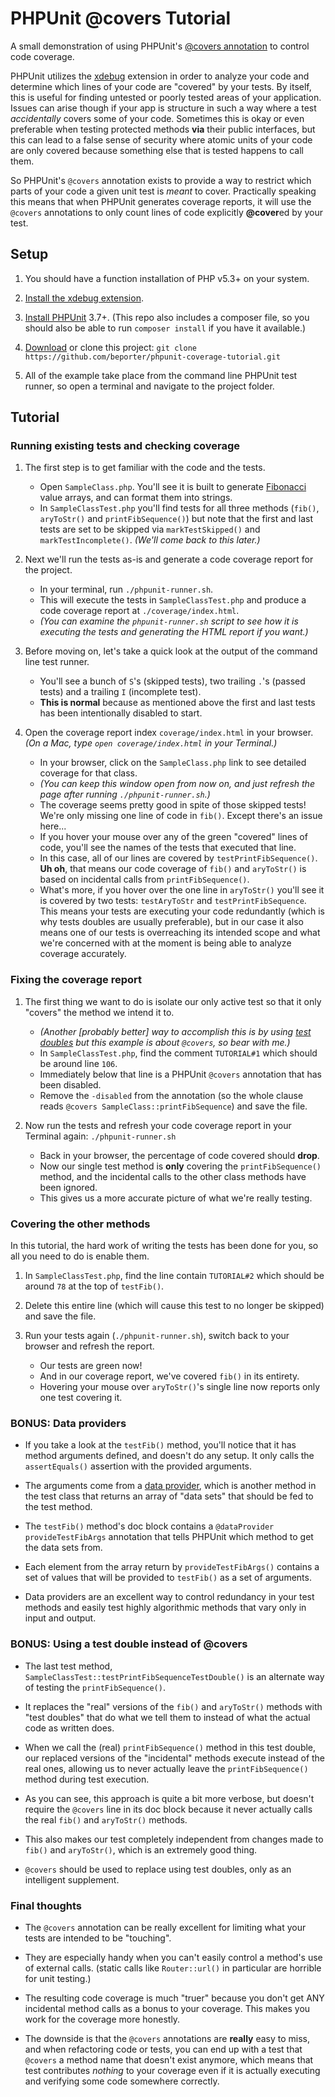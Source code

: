 # PHPUnit @covers Tutorial

A small demonstration of using PHPUnit's [@covers annotation](http://phpunit.de/manual/current/en/appendixes.annotations.html#appendixes.annotations.covers) to control code coverage.

PHPUnit utilizes the [xdebug](http://xdebug.org/) extension in order to analyze your code and determine which lines of your code are "covered" by your tests. By itself, this is useful for finding untested or poorly tested areas of your application. Issues can arise though if your app is structure in such a way where a test _accidentally_ covers some of your code. Sometimes this is okay or even preferable when testing protected methods **via** their public interfaces, but this can lead to a false sense of security where atomic units of your code are only covered because something else that is tested happens to call them.

So PHPUnit's `@covers` annotation exists to provide a way to restrict which parts of your code a given unit test is _meant_ to cover. Practically speaking this means that when PHPUnit generates coverage reports, it will use the `@covers` annotations to only count lines of code explicitly **@cover**ed by your test.


## Setup

1. You should have a function installation of PHP v5.3+ on your system.

1. [Install the xdebug extension](http://xdebug.org/docs/install).

1. [Install PHPUnit](http://phpunit.de/manual/3.8/en/installation.html) 3.7+. (This repo also includes a composer file, so you should also be able to run `composer install` if you have it available.)

1. [Download](https://github.com/beporter/phpunit-coverage-tutorial/archive/master.zip) or clone this project: `git clone https://github.com/beporter/phpunit-coverage-tutorial.git`

1. All of the example take place from the command line PHPUnit test runner, so open a terminal and navigate to the project folder.


## Tutorial

### Running existing tests and checking coverage

1. The first step is to get familiar with the code and the tests.
	* Open `SampleClass.php`. You'll see it is built to generate [Fibonacci](http://en.wikipedia.org/wiki/Fibonacci_number) value arrays, and can format them into strings. 
	* In `SampleClassTest.php` you'll find tests for all three methods (`fib()`, `aryToStr()` and `printFibSequence()`) but note that the first and last tests are set to be skipped via `markTestSkipped()` and `markTestIncomplete()`. _(We'll come back to this later.)_

1. Next we'll run the tests as-is and generate a code coverage report for the project.
	* In your terminal, run `./phpunit-runner.sh`.
	* This will execute the tests in `SampleClassTest.php` and produce a code coverage report at `./coverage/index.html`.
	* _(You can examine the `phpunit-runner.sh` script to see how it is executing the tests and generating the HTML report if you want.)_

1. Before moving on, let's take a quick look at the output of the command line test runner.
	* You'll see a bunch of `S`'s (skipped tests), two trailing `.`'s (passed tests) and a trailing `I` (incomplete test).
	* **This is normal** because as mentioned above the first and last tests has been intentionally disabled to start.

1. Open the coverage report index `coverage/index.html` in your browser. _(On a Mac, type `open coverage/index.html` in your Terminal.)_
	* In your browser, click on the `SampleClass.php` link to see detailed coverage for that class.
	* _(You can keep this window open from now on, and just refresh the page after running `./phpunit-runner.sh`.)_
	* The coverage seems pretty good in spite of those skipped tests! We're only missing one line of code in `fib()`. Except there's an issue here...
	* If you hover your mouse over any of the green "covered" lines of code, you'll see the names of the tests that executed that line.
	* In this case, all of our lines are covered by `testPrintFibSequence()`. **Uh oh**, that means our code coverage of `fib()` and `aryToStr()` is based on incidental calls from `printFibSequence()`.
	* What's more, if you hover over the one line in `aryToStr()` you'll see it is covered by two tests: `testAryToStr` and `testPrintFibSequence`. This means your tests are executing your code redundantly (which is why tests doubles are usually preferable), but in our case it also means one of our tests is overreaching its intended scope and what we're concerned with at the moment is being able to analyze coverage accurately.

### Fixing the coverage report

1. The first thing we want to do is isolate our only active test so that it only "covers" the method we intend it to.
	* _(Another [probably better] way to accomplish this is by using [test doubles](http://phpunit.de/manual/3.7/en/test-doubles.html) but this example is about `@covers`, so bear with me.)_
	* In `SampleClassTest.php`, find the comment `TUTORIAL#1` which should be around line `106`.
	* Immediately below that line is a PHPUnit `@covers` annotation that has been disabled.
	* Remove the `-disabled` from the annotation (so the whole clause reads `@covers SampleClass::printFibSequence`) and save the file.

1. Now run the tests and refresh your code coverage report in your Terminal again: `./phpunit-runner.sh`
	* Back in your browser, the percentage of code covered should **drop**.
	* Now our single test method is **only** covering the `printFibSequence()` method, and the incidental calls to the other class methods have been ignored.
	* This gives us a more accurate picture of what we're really testing.

### Covering the other methods

In this tutorial, the hard work of writing the tests has been done for you, so all you need to do is enable them.

 1. In `SampleClassTest.php`, find the line contain `TUTORIAL#2` which should be around `78` at the top of `testFib()`.

1. Delete this entire line (which will cause this test to no longer be skipped) and save the file.

1. Run your tests again (`./phpunit-runner.sh`), switch back to your browser and refresh the report.
	* Our tests are green now!
	* And in our coverage report, we've covered `fib()` in its entirety.
	* Hovering your mouse over `aryToStr()`'s single line now reports only one test covering it.

### BONUS: Data providers

* If you take a look at the `testFib()` method, you'll notice that it has method arguments defined, and doesn't do any setup. It only calls the `assertEquals()` assertion with the provided arguments.

* The arguments come from a [data provider](), which is another method in the test class that returns an array of "data sets" that should be fed to the test method.

* The `testFib()` method's doc block contains a `@dataProvider provideTestFibArgs` annotation that tells PHPUnit which method to get the data sets from.

* Each element from the array return by `provideTestFibArgs()` contains a set of values that will be provided to `testFib()` as a set of arguments.

* Data providers are an excellent way to control redundancy in your test methods and easily test highly algorithmic methods that vary only in input and output.

### BONUS: Using a test double instead of @covers

* The last test method, `SampleClassTest::testPrintFibSequenceTestDouble()` is an alternate way of testing the `printFibSequence()`.

* It replaces the "real" versions of the `fib()` and `aryToStr()` methods with "test doubles" that do what we tell them to instead of what the actual code as written does.

* When we call the (real) `printFibSequence()` method in this test double, our replaced versions of the "incidental" methods execute instead of the real ones, allowing us to never actually leave the `printFibSequence()` method during test execution.

* As you can see, this approach is quite a bit more verbose, but doesn't require the `@covers` line in its doc block because it never actually calls the real `fib()` and `aryToStr()` methods.

* This also makes our test completely independent from changes made to `fib()` and `aryToStr()`, which is an extremely good thing.

* `@covers` should be used to replace using test doubles, only as an intelligent supplement.


### Final thoughts

* The `@covers` annotation can be really excellent for limiting what your tests are intended to be "touching".

* They are especially handy when you can't easily control a method's use of external calls. (static calls like `Router::url()` in particular are horrible for unit testing.)

* The resulting code coverage is much "truer" because you don't get ANY incidental method calls as a bonus to your coverage. This makes you work for the coverage more honestly.

* The downside is that the `@covers` annotations are **really** easy to miss, and when refactoring code or tests, you can end up with a test that `@covers` a method name that doesn't exist anymore, which means that test contributes _nothing_ to your coverage even if it is actually executing and verifying some code somewhere correctly.
